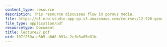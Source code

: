 ```yaml
---
content_type: resource
description: This resource discusses flow in porous media.
file: https://ol-ocw-studio-app-qa.s3.amazonaws.com/courses/12-520-geodynamics-fall-2006/107f250ae5b5a8d8091a2cfb3a65e81b_lecture27.pdf
file_type: application/pdf
resourcetype: Document
title: lecture27.pdf
uid: 107f250a-e5b5-a8d8-091a-2cfb3a65e81b
---
```

